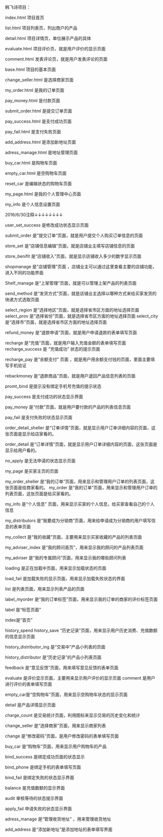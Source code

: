 韩飞诗项目：

<!--主要前台页面-->
index.html  项目首页

list.html 项目列表页，列出商户的产品

detail.html 项目详情页，单位展示产品的具体

evaluate.html 项目评价页，就是用户评价的显示页面

comment.html 发表评论页，就是用户发表评论的页面

base.html 项目的基本页面


<!--购物流程-->
change_seller.html 是选择商家页面

my_order.html 是我的订单页面

pay_money.html 是付款页面

submit_order.html 是提交订单页面

pay_success.html 是支付成功页面

pay_fail.html 是支付失败页面

add_address.html 是添加新地址页面

adress_manage.html 是地址管理页面


<!--加入购物车-->
buy_car.html 是购物车页面

empty_car.html 是空购物车页面

reset_car 是编辑状态的购物车页面


<!--个人中心-->
my_page.html 是我的个人管理中心页面

my_info 是个人信息设置页面







2016/6/30注释↓↓↓↓↓↓↓↓

user_set_success 是修改成功状态显示页面

submit_order 是”提交订单“页面，就是用户提交个人购买订单信息的页面

store_set 是“店铺信息编辑”页面，就是店铺业主填写店铺信息的页面


store_benifit 是“店铺收入”页面，就是显示店铺收入多少的数字显示页面

shopmanage 是"店铺管理"页面 ，店铺业主可以通过这里查看主要的店铺功能，进入不同的功能界面

Shelf_manage 是“上架管理”页面，就是可以管理上架产品的列表页面


send_method 是“发货方式”页面，就是店铺业主选择以哪种方式来给买家发货的快递方式选取页面

select_region 是“选择地区”页面，就是选择省市区方面的地址选择页面
select_prov 是“选择省份”页面，就是选择省市区方面的地址选择页面
select_city 是“选择市”页面，就是选择省市区方面的地址选择页面

refund_money 是“退款申请”页面，就是用户申请退款的表单填写页面

recharge 是“充值”页面，就是用户输入充值金额的表单填写页面
recharge_success 是 “充值成功” 状态的提示页面

recharge_pay 是“余额支付” 页面 ，就是用户用余额支付钱的页面，里面主要填写手机验证

rebackmoney 是“退款商品”页面，就是用户退回产品信息列表的页面

promt_bind 是提示没有绑定手机号充值的提示状态

pay_success 是支付成功的状态显示界面

pay_money 是“付款”页面，就是用户要付款的产品的列表信息页面

pay_fail 是支付失败的状态显示页面

order_detail_sheller 是“订单详情”页面，就是显示用户订单详细内容的页面，这张页面是显示给店家看的。

order_detail 是“订单详情”页面，就是显示用户订单详细内容的页面，这张页面是显示给用户看的。

no_apply 是无法申请的状态显示页面

my_page 是买家主页的页面

my_order_sheller 是“我的订单”页面，用来显示和管理用户订单的列表页面，这张页面是给商家看的。
my_order 是“我的订单”页面，用来显示和管理用户订单的列表页面，这张页面是给买家看的。

my_info 是“个人信息” 页面，用来显示买家的个人信息，给买家查看自己的个人信息

my_distributors 是“我要成为分销商”页面，用来给申请成为分销商的用户填写信息的表单页面

my_collect 是“我的收藏”页面，主要用来显示买家收藏的产品的列表页面

my_adviser_index 是“我的顾问首页”，用来显示我的顾问的产品列表页面

my_adviser 是“我的专属顾问”页面，用来显示我的哪些顾问列表

loading 是正在加载中页面，用来显示加载状态的页面

load_fail 是加载失败的显示页面，用来显示加载失败状态的界面

list 是列表页面，用来显示列表产品的页面

label_myorder 是“我的订单标签”页面，用来显示我的订单的商家的评价标签页面

label 是“标签页面“

index是“首页”

history_spend history_save “历史记录”页面，用来显示用户历史消费、充值数额的信息显示页面

history_distributor_ing 是“交易中”产品小列表的页面

history_distributor 是“历史记录”的产品小列表页面

feedback 是“意见反馈”页面，用来填写意见反馈的表单页面

evaluate 是评价显示页面，主要用来显示用户评价的显示页面
comment 是用户进行评价的表单填写页面

empty_car是“空购物车”页面，用来显示空购物车状态的显示页面

detail 是产品详情显示页面

charge_count 是交易统计页面，利用图标来显示交易的历史变化和统计

change_seller 是“选择商家”页面，用来显示商家列表

change 是“修改密码”页面，是用户修改密码的表单填写页面

buy_car 是“购物车”页面，用来显示用户购物车的产品

bind_success 是绑定成功页面的状态显示

bind_phone 是绑定手机的表单填写页面

bind_fail 是绑定失败的状态显示界面

balance 是充值数额的显示界面

audit 审核等待的状态提示界面

apply_fail 申请失败的状态显示界面

adress_manage 是“管理收货地址” ，用来管理收货地址

add_address 是“添加新地址”是添加地址的表单填写界面




















